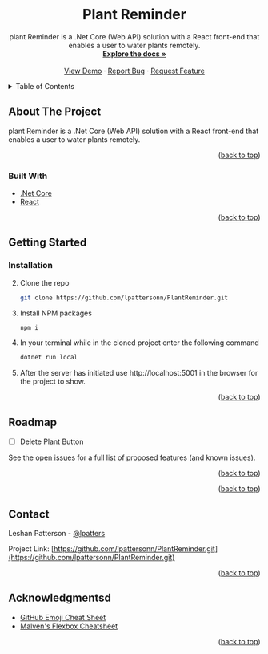 <div id="top"></div>

<!-- PROJECT LOGO -->
<br />
<div align="center">
  <a href="https://github.com/lpattersonn/PlantReminder">
    <!-- <img src="https://media.istockphoto.com/vectors/quiz-in-comic-pop-art-style-quiz-brainy-game-word-vector-illustration-vector-id1186386668?k=20&m=1186386668&s=612x612&w=0&h=tUvqWXoNa2OsJ1YsvZwr3JKOggtzfr_KHuopigindPA=" alt="midterm_group_5" alt="Logo" width="350" height="300"> -->
  </a>

  <h1 align="center">Plant Reminder</h1>

  <p align="center">
    plant Reminder is a .Net Core (Web API) solution with a React front-end that enables a user to water plants remotely.
    <br />
    <a href="https://github.com/lpattersonn/PlantReminder"><strong>Explore the docs »</strong></a>
    <br />
    <br />
    <a href="https://github.com/lpattersonn/PlantReminder">View Demo</a>
    ·
    <a href="https://github.com/lpattersonn/PlantReminder/issues">Report Bug</a>
    ·
    <a href="https://github.com/lpattersonn/PlantReminder/issues">Request Feature</a>
  </p>
</div>

<!-- TABLE OF CONTENTS -->
<details>
  <summary>Table of Contents</summary>
  <ol>
    <li>
      <a href="#about-the-project">About The Project</a>
      <ul>
        <li><a href="#built-with">Built With</a></li>
      </ul>
    </li>
    <li>
      <a href="#getting-started">Getting Started</a>
      <ul>
        <li><a href="#installation">Installation</a></li>
      </ul>
    </li>
    <li><a href="#roadmap">Roadmap</a></li>
    <li><a href="#contributing">Contributing</a></li>
    <li><a href="#contact">Contact</a></li>
    <li><a href="#acknowledgments">Acknowledgments</a></li>
  </ol>
</details>

<!-- ABOUT THE PROJECT -->
## About The Project

plant Reminder is a .Net Core (Web API) solution with a React front-end that enables a user to water plants remotely.

<!-- ![app home page](https://github.com/lpattersonn/midterm-group-5/blob/master/public/ducuments/images/homepage.png?raw=true)
![app home page](https://github.com/lpattersonn/midterm-group-5/blob/master/public/ducuments/images/myprivatequiz.png?raw=true)
![app home page](https://github.com/lpattersonn/midterm-group-5/blob/master/public/ducuments/images/quizquestions.png?raw=true) -->

<p align="right">(<a href="#top">back to top</a>)</p>

### Built With

* [.Net Core](https://nodejs.org/en/docs/es6/)
* [React](https://nodejs.org/en/)

<p align="right">(<a href="#top">back to top</a>)</p>

<!-- GETTING STARTED -->
## Getting Started

### Installation

2. Clone the repo
   ```sh 
   git clone https://github.com/lpattersonn/PlantReminder.git
   ```
3. Install NPM packages
   ```sh
   npm i
   ```
4. In your terminal while in the cloned project enter the following command
   ```sh
   dotnet run local
   ```
5. After the server has initiated use http://localhost:5001 in the browser for the project to show.
   
<p align="right">(<a href="#top">back to top</a>)</p>

<!-- ROADMAP -->
## Roadmap

- [ ] Delete Plant Button

See the [open issues](https://github.com/lpattersonn/PlantReminder/issues) for a full list of proposed features (and known issues).

<p align="right">(<a href="#top">back to top</a>)</p>

<!-- CONTRIBUTING -->
<!-- ## Contributing

If you have a suggestion that would make this better, please fork the repo and create a pull request. You can also simply open an issue with the tag "enhancement".
Don't forget to give the project a star! Thanks again!

1. Fork the Project
2. Create your Feature Branch (`git checkout -b feature/AmazingFeature`)
3. Commit your Changes (`git commit -m 'Add some AmazingFeature'`)
4. Push to the Branch (`git push origin feature/AmazingFeature`)
5. Open a Pull Request -->

<p align="right">(<a href="#top">back to top</a>)</p>

<!-- CONTACT -->
## Contact

Leshan Patterson - [@lpatters](https://ca.linkedin.com/in/lpatters)

Project Link: [https://github.com/lpattersonn/PlantReminder.git](https://github.com/lpattersonn/PlantReminder.git)

<p align="right">(<a href="#top">back to top</a>)</p>

<!-- ACKNOWLEDGMENTS -->
## Acknowledgmentsd

* [GitHub Emoji Cheat Sheet](https://www.webpagefx.com/tools/emoji-cheat-sheet)
* [Malven's Flexbox Cheatsheet](https://flexbox.malven.co/)

<p align="right">(<a href="#top">back to top</a>)</p>
